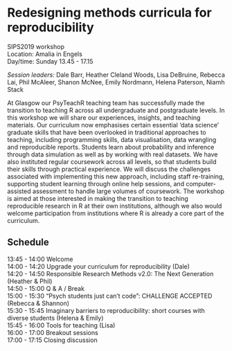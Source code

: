 # Redesigning methods curricula for reproducibility

SIPS2019 workshop  
Location: Amalia in Engels  
Day/time: Sunday 13.45 - 17.15

*Session leaders:* Dale Barr, Heather Cleland Woods, Lisa DeBruine, Rebecca Lai, Phil McAleer, Shanon McNee, Emily Nordmann, Helena Paterson, Niamh Stack


At Glasgow our PsyTeachR teaching team has successfully made the transition to teaching R across all undergraduate and postgraduate levels. In this workshop we will share our experiences, insights, and teaching materials. Our curriculum now emphasises certain essential ‘data science’ graduate skills that have been overlooked in traditional approaches to teaching, including programming skills, data visualisation, data wrangling and reproducible reports. Students learn about probability and inference through data simulation as well as by working with real datasets. We have also instituted regular coursework across all levels, so that students build their skills through practical experience. We will discuss the challenges associated with implementing this new approach, including staff re-training, supporting student learning through online help sessions, and computer-assisted assessment to handle large volumes of coursework. The workshop is aimed at those interested in making the transition to teaching reproducible research in R at their own institutions, although we also would welcome participation from institutions where R is already a core part of the curriculum.

## Schedule

13:45 - 14:00 Welcome  
14:00 - 14:20 Upgrade your curriculum for reproducibility (Dale)  
14:20 - 14:50 Responsible Research Methods v2.0: The Next Generation (Heather & Phil)  
14:50 - 15:00 Q & A / Break  
15:00 - 15:30 “Psych students just can’t code”: CHALLENGE ACCEPTED (Rebecca & Shannon)  
15:30 - 15:45 Imaginary barriers to reproducibility: short courses with diverse students (Helena & Emily)  
15:45 - 16:00 Tools for teaching (Lisa)  
16:00 - 17:00 Breakout sessions  
17:00 - 17:15 Closing discussion
